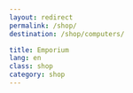 ```yaml
---
layout: redirect
permalink: /shop/
destination: /shop/computers/

title: Emporium
lang: en
class: shop
category: shop
---
```

